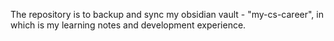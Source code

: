 The repository is to backup and sync my obsidian vault - "my-cs-career", in which is my learning notes and development experience.
